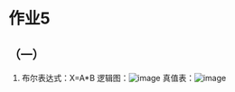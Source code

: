 # 作业5
## （一）
1. 布尔表达式：X=A*B 逻辑图：![image](https://upload.wikimedia.org/wikipedia/commons/thumb/6/64/AND_ANSI.svg/100px-AND_ANSI.svg.png) 真值表：![image](http://file.elecfans.com/web1/M00/45/8A/o4YBAFpwILuAT8KwAAAXKJPph4c939.jpg)